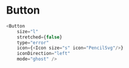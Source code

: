 # Button

```javascript
<Button
    size="l"
    stretched={false}
    type="error"
    icon={<Icon size="s" icon="PencilSvg"/>}
    iconDirection="left"
    mode="ghost" />
```
